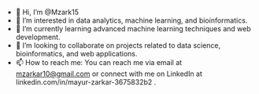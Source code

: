 - 👋 Hi, I’m @Mzark15
- 👀 I’m interested in data analytics, machine learning, and bioinformatics.
- 🌱 I’m currently learning advanced machine learning techniques and web development.
- 💞️ I’m looking to collaborate on projects related to data science, bioinformatics, and web applications.
- 📫 How to reach me: You can reach me via email at mzarkar10@gmail.com or connect with me on LinkedIn at linkedin.com/in/mayur-zarkar-3675832b2 .
